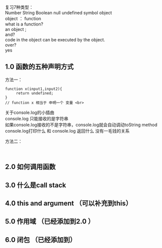 复习7种类型：<br>
Number String  Boolean null undefined  symbol  object <br>
object ： function <br>
what is a function? <br>
an object ;<br>
and?<br>
code in the object can  be executed by the object. <br>
over?<br>
yes<br>

## 1.0 函数的五种声明方式 <br>
方法一：

```
function x(input1,input2){
     return undefined;
}
// function x 相当于 申明一个 变量 <br>
```

关于console.log的小插曲<br>
console.log 只能接收的是字符串<br>
如果console.log接收的不是字符串，console.log就会自动调动toString method<br>
console.log打印什么 和 console.log 返回什么 没有一毛钱的关系<br>


方法二：
```


```





## 2.0 如何调用函数 <br>







## 3.0 什么是call stack<br> 







## 4.0 this and argument （可以补充到this）<br>




## 5.0 作用域 （已经添加到2.0 ）<br>




## 6.0 闭包 （已经添加到）<br>












